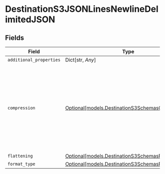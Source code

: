 # DestinationS3JSONLinesNewlineDelimitedJSON


## Fields

| Field                                                                                                                                            | Type                                                                                                                                             | Required                                                                                                                                         | Description                                                                                                                                      |
| ------------------------------------------------------------------------------------------------------------------------------------------------ | ------------------------------------------------------------------------------------------------------------------------------------------------ | ------------------------------------------------------------------------------------------------------------------------------------------------ | ------------------------------------------------------------------------------------------------------------------------------------------------ |
| `additional_properties`                                                                                                                          | Dict[str, *Any*]                                                                                                                                 | :heavy_minus_sign:                                                                                                                               | N/A                                                                                                                                              |
| `compression`                                                                                                                                    | [Optional[models.DestinationS3SchemasCompression]](../models/destinations3schemascompression.md)                                                 | :heavy_minus_sign:                                                                                                                               | Whether the output files should be compressed. If compression is selected, the output filename will have an extra extension (GZIP: ".jsonl.gz"). |
| `flattening`                                                                                                                                     | [Optional[models.DestinationS3SchemasFlattening]](../models/destinations3schemasflattening.md)                                                   | :heavy_minus_sign:                                                                                                                               | N/A                                                                                                                                              |
| `format_type`                                                                                                                                    | [Optional[models.DestinationS3SchemasFormatType]](../models/destinations3schemasformattype.md)                                                   | :heavy_minus_sign:                                                                                                                               | N/A                                                                                                                                              |
